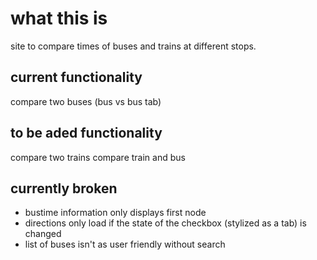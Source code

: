 # what this is
site to compare times of buses and trains at different stops.
## current functionality
compare two buses (bus vs bus tab)
## to be aded functionality
compare two trains
compare train and bus
## currently broken
- bustime information only displays first node
- directions only load if the state of the checkbox (stylized as a tab) is changed
- list of buses isn't as user friendly without search